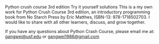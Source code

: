Python crush course 3rd edition Try it yourself solutions
This is a my own work for Python Crush Course 3rd edition, an introductory programming book from No Starch Press by Eric Matthes, ISBN-13: 978-1718502703. I would like to share with all other learners, discuss, and grow together.

If you have any questions about Python Crash Course, please email me at: gangwei@usf.edu or gangwei1986@gmail.com
